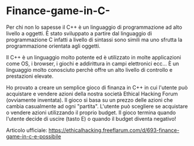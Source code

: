 # Finance-game-in-C-
Per chi non lo sapesse il C++ è un linguaggio di programmazione ad alto livello a oggetti. È stato sviluppato a partire dal linguaggio di programmazione C infatti a livello di sintassi sono simili ma uno sfrutta la programmazione orientata agli oggetti.

Il C++ è un linguaggio molto potente ed è utilizzato in molte applicazioni come OS, i browser, i giochi e addirittura in campi elettronici ecc... È un linguaggio molto conosciuto perchè offre un alto livello di controllo e prestazioni elevate.

Ho provato a creare un semplice gioco di finanza in C++ in cui l'utente può acquistare e vendere azioni della nostra società Ethical Hacking Forum (ovviamente inventata). Il gioco si basa su un prezzo delle azioni che cambia casualmente ad ogni "partita". L'utente può scegliere se acquistare o vendere azioni utilizzando il proprio budget. Il gioco termina quando l'utente decide di uscire (tasto E) o quando il budget diventa negativo!

Articolo ufficiale: https://ethicalhacking.freeflarum.com/d/693-finance-game-in-c-e-possibile
